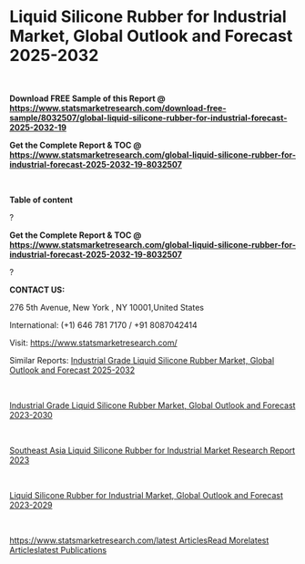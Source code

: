 <h1>Liquid Silicone Rubber for Industrial Market, Global Outlook and Forecast 2025-2032</h1><br/><p><strong>Download FREE Sample of this Report @ <a href="https://www.statsmarketresearch.com/download-free-sample/8032507/global-liquid-silicone-rubber-for-industrial-forecast-2025-2032-19">https://www.statsmarketresearch.com/download-free-sample/8032507/global-liquid-silicone-rubber-for-industrial-forecast-2025-2032-19</a></strong></p>
 
 
 
 <div><b>Get the Complete Report & TOC @ <a href="https://www.statsmarketresearch.com/global-liquid-silicone-rubber-for-industrial-forecast-2025-2032-19-8032507">https://www.statsmarketresearch.com/global-liquid-silicone-rubber-for-industrial-forecast-2025-2032-19-8032507</a></b></div>
 
 
 
 <p><br />
 
 <b>Table of content</b></p>
 
 
 
 <p>? </p>
 
 
 
 <div><b>Get the Complete Report & TOC @ <a href="https://www.statsmarketresearch.com/global-liquid-silicone-rubber-for-industrial-forecast-2025-2032-19-8032507">https://www.statsmarketresearch.com/global-liquid-silicone-rubber-for-industrial-forecast-2025-2032-19-8032507</a></b></div>
 
 
 
 <p>? </p>
 
 
 
 <p><b>CONTACT US:</b><br />
 
 276 5th Avenue, New York , NY 10001,United States<br />
 
 International: (+1) 646 781 7170 / +91 8087042414<br />
 
 Visit: <a href="https://www.statsmarketresearch.com/">https://www.statsmarketresearch.com/</a><br />
 
 Similar Reports: <a href="https://www.statsmarketresearch.com/global-liquid-silicone-rubber-for-industrial-forecast-2025-2032-19-8032507">Industrial Grade Liquid Silicone Rubber Market, Global Outlook and Forecast 2025-2032</a><br />
 
 <br />
 
 <a href="https://www.statsmarketresearch.com/global-liquid-silicone-rubber-for-industrial-forecast-2025-2032-19-8032507">Industrial Grade Liquid Silicone Rubber Market, Global Outlook and Forecast 2023-2030</a><br />
 
 <br />
 
 <a href="https://www.statsmarketresearch.com/global-liquid-silicone-rubber-for-industrial-forecast-2025-2032-19-8032507">Southeast Asia Liquid Silicone Rubber for Industrial Market Research Report 2023</a><br />
 
 <br />
 
 <a href="https://www.statsmarketresearch.com/global-liquid-silicone-rubber-for-industrial-forecast-2025-2032-19-8032507">Liquid Silicone Rubber for Industrial Market, Global Outlook and Forecast 2023-2029</a><br />
 
 <br />
 
 <a href="https://gyeongbokgung.com">https://www.statsmarketresearch.com/</a><a href="https://hallyeomaritime.com">latest Articles</a><a href="https://jingwansa.com">Read More</a><a href="https://nguoiviet.jp/">latest Articles</a><a href="https://www.intelmarketresearch.com/">latest Publications</a></p>
